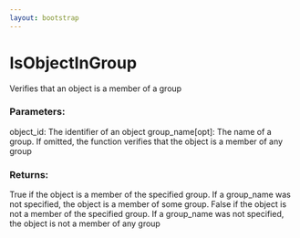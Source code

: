 ```yaml
---
layout: bootstrap
---
```


# IsObjectInGroup

Verifies that an object is a member of a group
        

### Parameters:

object_id: The identifier of an object
group_name[opt]: The name of a group. If omitted, the function
  verifies that the object is a member of any group
        

### Returns:


True if the object is a member of the specified group. If a group_name
  was not specified, the object is a member of some group.
False if the object is not a member of the specified group. If a
  group_name was not specified, the object is not a member of any group
        
